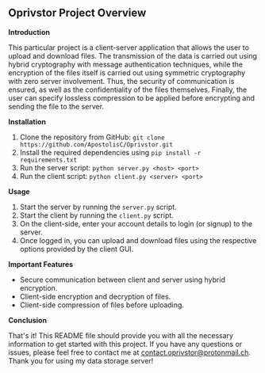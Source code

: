 <h2>Oprivstor Project Overview</h2>

**Introduction**

This particular project is a client-server application that allows the user to upload and download files. The transmission of the data is carried out using hybrid cryptography with message authentication techniques, while the encryption of the files itself is carried out using symmetric cryptography with zero server involvement. Thus, the security of communication is ensured, as well as the confidentiality of the files themselves.
Finally, the user can specify  lossless compression to be applied before encrypting and sending the file to the server.

**Installation**
1. Clone the repository from GitHub: `git clone https://github.com/ApostolisC/Oprivstor.git`
2. Install the required dependencies using `pip install -r requirements.txt`
3. Run the server script: `python server.py <host> <port>`
4. Run the client script: `python client.py <server> <port>`

**Usage**

1. Start the server by running the `server.py` script.
2. Start the client by running the `client.py` script.
3. On the client-side, enter your account details to login (or signup) to the server.
4. Once logged in, you can upload and download files using the respective options provided by the client GUI.

**Important Features**

* Secure communication between client and server using hybrid encryption.
* Client-side encryption and decryption of files.
* Client-side compression of files before uploading.

**Conclusion**

That's it! This README file should provide you with all the necessary information to get started with this project. If you have any questions or issues, please feel free to contact me at contact.oprivstor@protonmail.ch. 
Thank you for using my data storage server!

